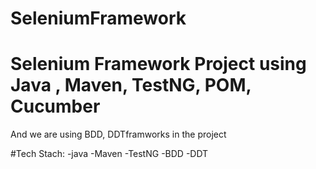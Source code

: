 # SeleniumFramework
# Selenium Framework Project  using Java , Maven, TestNG, POM, Cucumber 
And we are using BDD, DDTframworks in the project 


#Tech Stach:
-java
-Maven
-TestNG
-BDD
-DDT
